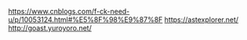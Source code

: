 https://www.cnblogs.com/f-ck-need-u/p/10053124.html#%E5%8F%98%E9%87%8F
https://astexplorer.net/
http://goast.yuroyoro.net/